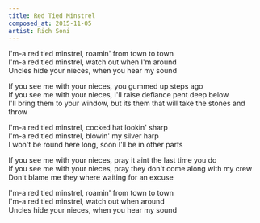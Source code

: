 ```yaml
---
title: Red Tied Minstrel
composed_at: 2015-11-05
artist: Rich Soni
---
```


I'm-a red tied minstrel, roamin' from town to town  
I'm-a red tied minstrel, watch out when I'm around  
Uncles hide your nieces, when you hear my sound  

If you see me with your nieces, you gummed up steps ago  
If you see me with your nieces, I'll raise defiance pent deep below  
I'll bring them to your window, but its them that will take the stones and throw  

I'm-a red tied minstrel, cocked hat lookin' sharp  
I'm-a red tied minstrel, blowin' my silver harp  
I won't be round here long, soon I'll be in other parts  

If you see me with your nieces, pray it aint the last time you do  
If you see me with your nieces, pray they don't come along with my crew  
Don't blame me they where waiting for an excuse  

I'm-a red tied minstrel, roamin' from town to town  
I'm-a red tied minstrel, watch out when around  
Uncles hide your nieces, when you hear my sound  
